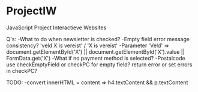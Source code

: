 # ProjectIW
JavaScript Project Interactieve Websites

Q's:
    -What to do when newsletter is checked?
    -Empty field error message consistency?
        'veld X is vereist' / 'X is vereist'
    -Parameter 'Veld' => document.getElementById('X') || document.getElementById('X').value || FormData.get('X')
    -What if no payment method is selected?
    -Postalcode use checkEmptyField or checkPC for empty field? return error or set errors in checkPC?


TODO:
    -convert innerHTML = content => h4.textContent && p.textContent